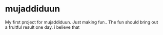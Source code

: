 # mujaddiduun
My first project for mujaddiduun. Just making fun..
The fun should bring out a fruitful result one day. i believe that
